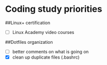 # Coding study priorities
##Linux+ certification
- [ ] Linux Academy video courses

##Dotfiles organization
- [ ] better comments on what is going on
- [x] clean up duplicate files (.bashrc)

